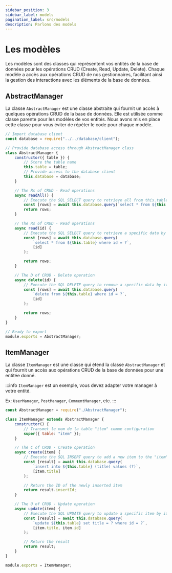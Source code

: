 ```yaml
---
sidebar_position: 3
sidebar_label: models
pagination_label: src/models
description: Parlons des models
---
```


# Les modèles

Les modèles sont des classes qui représentent vos entités de la base de données pour les opérations CRUD (Create, Read, Update, Delete). Chaque modèle a accès aux opérations CRUD de nos gestionnaires, facilitant ainsi la gestion des interactions avec les éléments de la base de données.

## AbstractManager

La classe `AbstractManager` est une classe abstraite qui fournit un accès à quelques opérations CRUD de la base de données. Elle est utilisée comme classe parente pour les modèles de vos entités. Nous avons mis en place cette classe pour vous éviter de répéter le code pour chaque modèle.

```js title="backend/src/models/AbstractManager.js"
// Import database client
const database = require("../../database/client");

// Provide database access through AbstractManager class
class AbstractManager {
	constructor({ table }) {
		// Store the table name
		this.table = table;
		// Provide access to the database client
		this.database = database;
	}

	// The Rs of CRUD - Read operations
	async readAll() {
		// Execute the SQL SELECT query to retrieve all from this.table
		const [rows] = await this.database.query(`select * from ${this.table}`);
		return rows;
	}

	// The Rs of CRUD - Read operations
	async read(id) {
		// Execute the SQL SELECT query to retrieve a specific data by its ID
		const [rows] = await this.database.query(
			`select * from ${this.table} where id = ?`,
			[id]
		);

		return rows;
	}

	// The D of CRUD - Delete operation
	async delete(id) {
		// Execute the SQL DELETE query to remove a specific data by its ID
		const [rows] = await this.database.query(
			`delete from ${this.table} where id = ?`,
			[id]
		);

		return rows;
	}
}

// Ready to export
module.exports = AbstractManager;
```

## ItemManager

La classe `ItemManager` est une classe qui étend la classe `AbstractManager` et qui fournit un accès aux opérations CRUD de la base de données pour une entitée donné.

:::info
`ItemManager` est un exemple, vous devez adapter votre manager à votre entité.

Ex: `UserManager`, `PostManager`, `CommentManager`, etc.
:::

```js title="backend/src/models/ItemManager.js"
const AbstractManager = require("./AbstractManager");

class ItemManager extends AbstractManager {
	constructor() {
		// Transmet le nom de la table "item" comme configuration
		super({ table: "item" });
	}

	// The C of CRUD - Create operation
	async create(item) {
		// Execute the SQL INSERT query to add a new item to the "item" table
		const [result] = await this.database.query(
			`insert into ${this.table} (title) values (?)`,
			[item.title]
		);

		// Return the ID of the newly inserted item
		return result.insertId;
	}

	// The U of CRUD - Update operation
	async update(item) {
		// Execute the SQL UPDATE query to update a specific item by its ID
		const [result] = await this.database.query(
			`update ${this.table} set title = ? where id = ?`,
			[item.title, item.id]
		);

		// Return the result
		return result;
	}
}

module.exports = ItemManager;
```
